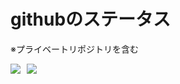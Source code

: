 # githubのステータス

※プライベートリポジトリを含む

<div style="display: flex; align-items: flex-start;">
    <img src="https://github-readme-stats.vercel.app/api/top-langs/?username=sugar2456&count_private=true" />
    <div style="width: 10px;"></div>
    <img src="https://github-readme-stats.vercel.app/api?username=sugar2456&count_private=true&show_icons=true" />
</div>

